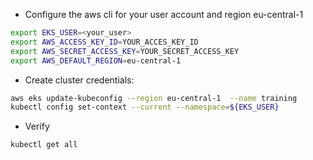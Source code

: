 
- Configure the aws cli for your user account and region eu-central-1
```bash
export EKS_USER=<your_user>
export AWS_ACCESS_KEY_ID=YOUR_ACCES_KEY_ID
export AWS_SECRET_ACCESS_KEY=YOUR_SECRET_ACCESS_KEY
export AWS_DEFAULT_REGION=eu-central-1
```
- Create cluster credentials:
```bash
aws eks update-kubeconfig --region eu-central-1  --name training
kubectl config set-context --current --namespace=${EKS_USER}
```
- Verify
```bash
kubectl get all
```
